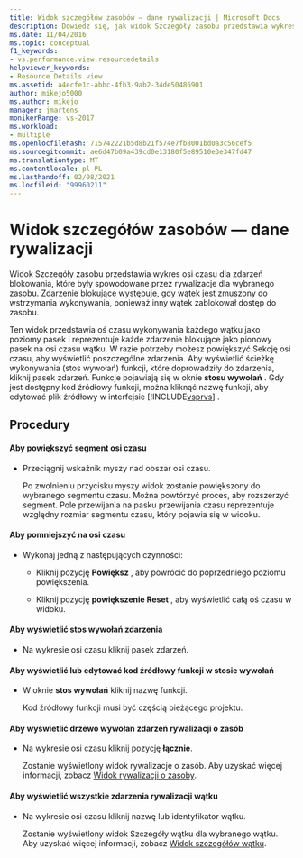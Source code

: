 ```yaml
---
title: Widok szczegółów zasobów — dane rywalizacji | Microsoft Docs
description: Dowiedz się, jak widok Szczegóły zasobu przedstawia wykres osi czasu dla zdarzeń blokowania, które zostały spowodowane przez rywalizacje w ramach wybranego zasobu.
ms.date: 11/04/2016
ms.topic: conceptual
f1_keywords:
- vs.performance.view.resourcedetails
helpviewer_keywords:
- Resource Details view
ms.assetid: a4ecfe1c-abbc-4fb3-9ab2-34de50486901
author: mikejo5000
ms.author: mikejo
manager: jmartens
monikerRange: vs-2017
ms.workload:
- multiple
ms.openlocfilehash: 715742221b5d8b21f574e7fb8001bd0a3c56cef5
ms.sourcegitcommit: ae6d47b09a439cd0e13180f5e89510e3e347fd47
ms.translationtype: MT
ms.contentlocale: pl-PL
ms.lasthandoff: 02/08/2021
ms.locfileid: "99960211"
---
```

# <a name="resource-details-view---contention-data"></a>Widok szczegółów zasobów — dane rywalizacji
Widok Szczegóły zasobu przedstawia wykres osi czasu dla zdarzeń blokowania, które były spowodowane przez rywalizacje dla wybranego zasobu. Zdarzenie blokujące występuje, gdy wątek jest zmuszony do wstrzymania wykonywania, ponieważ inny wątek zablokował dostęp do zasobu.

 Ten widok przedstawia oś czasu wykonywania każdego wątku jako poziomy pasek i reprezentuje każde zdarzenie blokujące jako pionowy pasek na osi czasu wątku. W razie potrzeby możesz powiększyć Sekcję osi czasu, aby wyświetlić poszczególne zdarzenia. Aby wyświetlić ścieżkę wykonywania (stos wywołań) funkcji, które doprowadziły do zdarzenia, kliknij pasek zdarzeń. Funkcje pojawiają się w oknie **stosu wywołań** . Gdy jest dostępny kod źródłowy funkcji, można kliknąć nazwę funkcji, aby edytować plik źródłowy w interfejsie [!INCLUDE[vsprvs](../code-quality/includes/vsprvs_md.md)] .

## <a name="procedures"></a>Procedury

#### <a name="to-magnify-a-timeline-segment"></a>Aby powiększyć segment osi czasu

- Przeciągnij wskaźnik myszy nad obszar osi czasu.

     Po zwolnieniu przycisku myszy widok zostanie powiększony do wybranego segmentu czasu. Można powtórzyć proces, aby rozszerzyć segment. Pole przewijania na pasku przewijania czasu reprezentuje względny rozmiar segmentu czasu, który pojawia się w widoku.

#### <a name="to-zoom-out-on-a-timeline"></a>Aby pomniejszyć na osi czasu

- Wykonaj jedną z następujących czynności:

  - Kliknij pozycję **Powiększ** , aby powrócić do poprzedniego poziomu powiększenia.

  - Kliknij pozycję **powiększenie Reset** , aby wyświetlić całą oś czasu w widoku.

#### <a name="to-view-the-call-stack-of-an-event"></a>Aby wyświetlić stos wywołań zdarzenia

- Na wykresie osi czasu kliknij pasek zdarzeń.

#### <a name="to-view-or-edit-the-source-code-of-a-function-in-the-call-stack"></a>Aby wyświetlić lub edytować kod źródłowy funkcji w stosie wywołań

- W oknie **stos wywołań** kliknij nazwę funkcji.

  Kod źródłowy funkcji musi być częścią bieżącego projektu.

#### <a name="to-view-the-call-tree-of-contention-events-for-the-resource"></a>Aby wyświetlić drzewo wywołań zdarzeń rywalizacji o zasób

- Na wykresie osi czasu kliknij pozycję **łącznie**.

     Zostanie wyświetlony widok rywalizacje o zasób. Aby uzyskać więcej informacji, zobacz [Widok rywalizacji o zasoby](../profiling/resource-contentions-view-contention-data.md).

#### <a name="to-view-all-the-contention-events-of-a-thread"></a>Aby wyświetlić wszystkie zdarzenia rywalizacji wątku

- Na wykresie osi czasu kliknij nazwę lub identyfikator wątku.

     Zostanie wyświetlony widok Szczegóły wątku dla wybranego wątku. Aby uzyskać więcej informacji, zobacz [Widok szczegółów wątku](../profiling/thread-details-view-contention-data.md).
